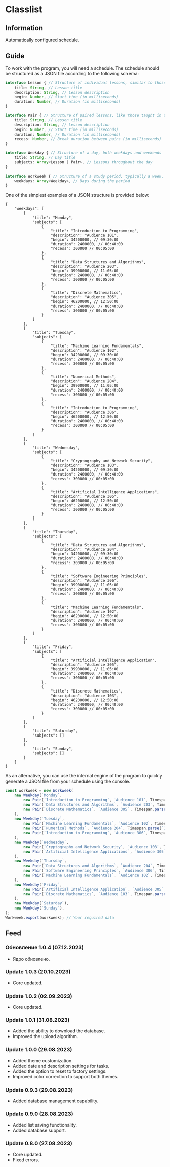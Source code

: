 # Classlist

## Information
Automatically configured schedule.

## Guide
To work with the program, you will need a schedule. The schedule should be structured as a JSON file according to the following schema:
```ts
interface Lesson { // Structure of individual lessons, similar to those taught in school
	title: String, // Lesson title
	description: String, // Lesson description
	begin: Number, // Start time (in milliseconds)
	duration: Number, // Duration (in milliseconds)
}

interface Pair { // Structure of paired lessons, like those taught in university
	title: String, // Lesson title
	description: String, // Lesson description
	begin: Number, // Start time (in milliseconds)
	duration: Number, // Duration (in milliseconds)
	recess: Number, // Break duration between pairs (in milliseconds)
}

interface Weekday { // Structure of a day, both weekdays and weekends
	title: String, // Day title
	subjects: Array<Lesson | Pair>, // Lessons throughout the day
}

interface Workweek { // Structure of a study period, typically a week, but can differ
	weekdays: Array<Weekday>, // Days during the period
}
```
One of the simplest examples of a JSON structure is provided below:
```jsonc
{
	"weekdays": [
		{
			"title": "Monday",
			"subjects": [
				{
					"title": "Introduction to Programming",
					"description": "Audience 101",
					"begin": 34200000, // 09:30:00
					"duration": 2400000, // 00:40:00
					"recess": 300000 // 00:05:00
				},
				{
					"title": "Data Structures and Algorithms",
					"description": "Audience 203",
					"begin": 39900000, // 11:05:00
					"duration": 2400000, // 00:40:00
					"recess": 300000 // 00:05:00
				},
				{
					"title": "Discrete Mathematics",
					"description": "Audience 305",
					"begin": 46200000, // 12:50:00
					"duration": 2400000, // 00:40:00
					"recess": 300000 // 00:05:00
				}
			]
		},
		{
			"title": "Tuesday",
			"subjects": [
				{
					"title": "Machine Learning Fundamentals",
					"description": "Audience 102",
					"begin": 34200000, // 09:30:00
					"duration": 2400000, // 00:40:00
					"recess": 300000 // 00:05:00
				},
				{
					"title": "Numerical Methods",
					"description": "Audience 204",
					"begin": 39900000, // 11:05:00
					"duration": 2400000, // 00:40:00
					"recess": 300000 // 00:05:00
				},
				{
					"title": "Introduction to Programming",
					"description": "Audience 306",
					"begin": 46200000, // 12:50:00
					"duration": 2400000, // 00:40:00
					"recess": 300000 // 00:05:00
				}
			]
		},
		{
			"title": "Wednesday",
			"subjects": [
				{
					"title": "Cryptography and Network Security",
					"description": "Audience 103",
					"begin": 34200000, // 09:30:00
					"duration": 2400000, // 00:40:00
					"recess": 300000 // 00:05:00
				},
				{
					"title": "Artificial Intelligence Applications",
					"description": "Audience 305",
					"begin": 46200000, // 12:50:00
					"duration": 2400000, // 00:40:00
					"recess": 300000 // 00:05:00
				}
			]
		},
		{
			"title": "Thursday",
			"subjects": [
				{
					"title": "Data Structures and Algorithms",
					"description": "Audience 204",
					"begin": 34200000, // 09:30:00
					"duration": 2400000, // 00:40:00
					"recess": 300000 // 00:05:00
				},
				{
					"title": "Software Engineering Principles",
					"description": "Audience 306",
					"begin": 39900000, // 11:05:00
					"duration": 2400000, // 00:40:00
					"recess": 300000 // 00:05:00
				},
				{
					"title": "Machine Learning Fundamentals",
					"description": "Audience 102",
					"begin": 46200000, // 12:50:00
					"duration": 2400000, // 00:40:00
					"recess": 300000 // 00:05:00
				}
			]
		},
		{
			"title": "Friday",
			"subjects": [
				{
					"title": "Artificial Intelligence Application",
					"description": "Audience 305",
					"begin": 39900000, // 11:05:00
					"duration": 2400000, // 00:40:00
					"recess": 300000 // 00:05:00
				},
				{
					"title": "Discrete Mathematics",
					"description": "Audience 103",
					"begin": 46200000, // 12:50:00
					"duration": 2400000, // 00:40:00
					"recess": 300000 // 00:05:00
				}
			]
		},
		{
			"title": "Saturday",
			"subjects": []
		},
		{
			"title": "Sunday",
			"subjects": []
		}
	]
}
```
As an alternative, you can use the internal engine of the program to quickly generate a JSON file from your schedule using the console.
```js
const workweek = new Workweek(
	new Weekday(`Monday`,
		new Pair(`Introduction to Programming`, `Audience 101`, Timespan.parse(`09:30:00`).duration, Timespan.parse(`00:40:00`).duration, Timespan.parse(`00:05:00`).duration),
		new Pair(`Data Structures and Algorithms`, `Audience 203`, Timespan.parse(`11:05:00`).duration, Timespan.parse(`00:40:00`).duration, Timespan.parse(`00:05:00`).duration),
		new Pair(`Discrete Mathematics`, `Audience 305`, Timespan.parse(`12:50:00`).duration, Timespan.parse(`00:40:00`).duration, Timespan.parse(`00:05:00`).duration),
	),
	new Weekday(`Tuesday`,
		new Pair(`Machine Learning Fundamentals`, `Audience 102`, Timespan.parse(`09:30:00`).duration, Timespan.parse(`00:40:00`).duration, Timespan.parse(`00:05:00`).duration),
		new Pair(`Numerical Methods`, `Audience 204`, Timespan.parse(`11:05:00`).duration, Timespan.parse(`00:40:00`).duration, Timespan.parse(`00:05:00`).duration),
		new Pair(`Introduction to Programming`, `Audience 306`, Timespan.parse(`12:50:00`).duration, Timespan.parse(`00:40:00`).duration, Timespan.parse(`00:05:00`).duration),
	),
	new Weekday(`Wednesday`,
		new Pair(`Cryptography and Network Security`, `Audience 103`, Timespan.parse(`09:30:00`).duration, Timespan.parse(`00:40:00`).duration, Timespan.parse(`00:05:00`).duration),
		new Pair(`Artificial Intelligence Applications`, `Audience 305`, Timespan.parse(`12:50:00`).duration, Timespan.parse(`00:40:00`).duration, Timespan.parse(`00:05:00`).duration),
	),
	new Weekday(`Thursday`,
		new Pair(`Data Structures and Algorithms`, `Audience 204`, Timespan.parse(`09:30:00`).duration, Timespan.parse(`00:40:00`).duration, Timespan.parse(`00:05:00`).duration),
		new Pair(`Software Engineering Principles`, `Audience 306`, Timespan.parse(`11:05:00`).duration, Timespan.parse(`00:40:00`).duration, Timespan.parse(`00:05:00`).duration),
		new Pair(`Machine Learning Fundamentals`, `Audience 102`, Timespan.parse(`12:50:00`).duration, Timespan.parse(`00:40:00`).duration, Timespan.parse(`00:05:00`).duration),
	),
	new Weekday(`Friday`,
		new Pair(`Artificial Intelligence Application`, `Audience 305`, Timespan.parse(`11:05:00`).duration, Timespan.parse(`00:40:00`).duration, Timespan.parse(`00:05:00`).duration),
		new Pair(`Discrete Mathematics`, `Audience 103`, Timespan.parse(`12:50:00`).duration, Timespan.parse(`00:40:00`).duration, Timespan.parse(`00:05:00`).duration),
	),
	new Weekday(`Saturday`),
	new Weekday(`Sunday`),
);
Workweek.export(workweek); // Your required data
```

## Feed
### Обновление 1.0.4 (07.12.2023)
- Ядро обновлено.

### Update 1.0.3 (20.10.2023)
- Core updated.

### Update 1.0.2 (02.09.2023)
- Core updated.

### Update 1.0.1 (31.08.2023)
- Added the ability to download the database.
- Improved the upload algorithm.

### Update 1.0.0 (29.08.2023)
- Added theme customization.
- Added date and description settings for tasks.
- Added the option to reset to factory settings.
- Improved color correction to support both themes.

### Update 0.9.3 (29.08.2023)
- Added database management capability.

### Update 0.9.0 (28.08.2023)
- Added list saving functionality.
- Added database support.

### Update 0.8.0 (27.08.2023)
- Core updated.
- Fixed errors.